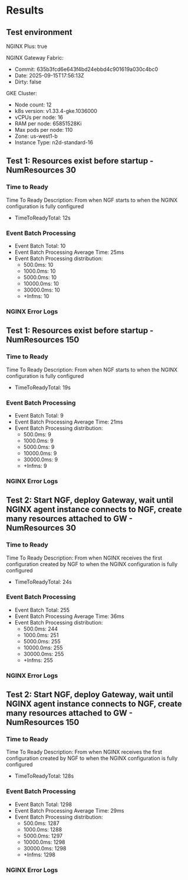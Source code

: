 # Results

## Test environment

NGINX Plus: true

NGINX Gateway Fabric:

- Commit: 635b3fcd6e643f4bd24ebbd4c901619a030c4bc0
- Date: 2025-09-15T17:56:13Z
- Dirty: false

GKE Cluster:

- Node count: 12
- k8s version: v1.33.4-gke.1036000
- vCPUs per node: 16
- RAM per node: 65851528Ki
- Max pods per node: 110
- Zone: us-west1-b
- Instance Type: n2d-standard-16

## Test 1: Resources exist before startup - NumResources 30

### Time to Ready

Time To Ready Description: From when NGF starts to when the NGINX configuration is fully configured
- TimeToReadyTotal: 12s

### Event Batch Processing

- Event Batch Total: 10
- Event Batch Processing Average Time: 25ms
- Event Batch Processing distribution:
	- 500.0ms: 10
	- 1000.0ms: 10
	- 5000.0ms: 10
	- 10000.0ms: 10
	- 30000.0ms: 10
	- +Infms: 10

### NGINX Error Logs

## Test 1: Resources exist before startup - NumResources 150

### Time to Ready

Time To Ready Description: From when NGF starts to when the NGINX configuration is fully configured
- TimeToReadyTotal: 19s

### Event Batch Processing

- Event Batch Total: 9
- Event Batch Processing Average Time: 21ms
- Event Batch Processing distribution:
	- 500.0ms: 9
	- 1000.0ms: 9
	- 5000.0ms: 9
	- 10000.0ms: 9
	- 30000.0ms: 9
	- +Infms: 9

### NGINX Error Logs

## Test 2: Start NGF, deploy Gateway, wait until NGINX agent instance connects to NGF, create many resources attached to GW - NumResources 30

### Time to Ready

Time To Ready Description: From when NGINX receives the first configuration created by NGF to when the NGINX configuration is fully configured
- TimeToReadyTotal: 24s

### Event Batch Processing

- Event Batch Total: 255
- Event Batch Processing Average Time: 36ms
- Event Batch Processing distribution:
	- 500.0ms: 244
	- 1000.0ms: 251
	- 5000.0ms: 255
	- 10000.0ms: 255
	- 30000.0ms: 255
	- +Infms: 255

### NGINX Error Logs

## Test 2: Start NGF, deploy Gateway, wait until NGINX agent instance connects to NGF, create many resources attached to GW - NumResources 150

### Time to Ready

Time To Ready Description: From when NGINX receives the first configuration created by NGF to when the NGINX configuration is fully configured
- TimeToReadyTotal: 128s

### Event Batch Processing

- Event Batch Total: 1298
- Event Batch Processing Average Time: 29ms
- Event Batch Processing distribution:
	- 500.0ms: 1287
	- 1000.0ms: 1288
	- 5000.0ms: 1297
	- 10000.0ms: 1298
	- 30000.0ms: 1298
	- +Infms: 1298

### NGINX Error Logs
